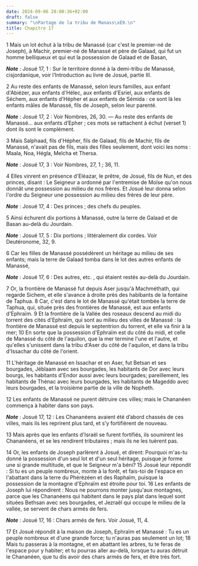 ```yaml
---
date: 2024-09-06 20:00:36+02:00
draft: false
summary: "\nPartage de la tribu de Manass\xE9.\n"
title: Chapitre 17
---
```





1 Mais un lot échut à la tribu de Manassé (car c'est le premier-né de Joseph), à Machir, premier-né de Manassé et père de Galaad, qui fut un homme belliqueux et qui eut la possession de Galaad et de Basan,

***Note*** :  Josué 17, 1 : Sur le territoire donné à la demi-tribu de Manassé, cisjordanique, voir l’Introduction au livre de Josué, partie III.

2 Au reste des enfants de Manassé, selon leurs familles, aux enfant d'Abiézer, aux enfants d'Hélec, aux enfants d'Esriel, aux enfants de Séchem, aux enfants d'Hépher et aux enfants de Sémida : ce sont là les enfants mâles de Manassé, fils de Joseph, selon leur parenté.

***Note*** :  Josué 17, 2 : Voir Nombres, 26, 30. ― Au reste des enfants de Manassé… aux enfants d’Epher ; ces mots se rattachent à échut (verset 1) dont ils sont le complément.

3 Mais Salphaad, fils d'Hépher, fils de Galaad, fils de Machir, fils de Manassé, n'avait pas de fils, mais des filles seulement, dont voici les noms : Maala, Noa, Hégla, Melcha et Thersa.

***Note*** :  Josué 17, 3 : Voir Nombres, 27, 1 ; 36, 11.

4 Elles vinrent en présence d'Eléazar, le prêtre, de Josué, fils de Nun, et des princes, disant : Le Seigneur a ordonné par l'entremise de Moïse qu'on nous donnât une possession au milieu de nos frères. Et Josué leur donna selon l'ordre du Seigneur une possession au milieu des frères de leur père.

***Note*** :  Josué 17, 4 : Des princes ; des chefs du peuples.

5 Ainsi échurent dix portions à Manassé, outre la terre de Galaad et de Basan au-delà du Jourdain.

***Note*** :  Josué 17, 5 : Dix portions ; littéralement dix cordes. Voir Deutéronome, 32, 9.

6 Car les filles de Manassé possédèrent un héritage au milieu de ses enfants; mais la terre de Galaad tomba dans le lot des autres enfants de Manassé,

***Note*** :  Josué 17, 6 : Des autres, etc. , qui étaient restés au-delà du Jourdain.


7 Or, la frontière de Manassé fut depuis Aser jusqu'à Machméthath, qui regarde Sichem, et elle s'avance à droite près des habibants de la fontaine de Taphua. 8 Car, c'est dans le lot de Manassé qu'était tombée la terre de Taphua, qui, située près des frontières de Manassé, est aux enfants d'Ephraïm. 9 Et la frontière de la Vallée des roseaux descend au midi du torrent des cités d'Ephraïm, qui sont au milieu des villes de Manassé : la frontière de Manassé est depuis le septentrion du torrent, et elle va finir à la mer; 10 En sorte que la possession d'Ephraïm est du côté du midi, et celle de Manassé du côté de l'aquilon, que la mer termine l'une et l'autre, et qu'elles s'unissent dans la tribu d'Aser du côté de l'aquilon, et dans la tribu d'Issachar du côté de l'orient.


11 L'héritage de Manassé en Issachar et en Aser, fut Betsan et ses bourgades, Jéblaam avec ses bourgades, les habitants de Dor avec leurs bourgs, les habitants d'Endor aussi avec leurs bourgades; pareillement, les habitants de Thénac avec leurs bourgades, les habitants de Mageddo avec leurs bourgades, et la troisième partie de la ville de Nopheth.


12 Les enfants de Manassé ne purent détruire ces villes; mais le Chananéen commença à habiter dans son pays.

***Note*** :  Josué 17, 12 : Les Chananéens avaient été d’abord chassés de ces villes, mais ils les reprirent plus tard, et s’y fortifièrent de nouveau.

13 Mais après que les enfants d'Israël se furent fortifiés, ils soumirent les Chananéens, et se les rendirent tributaires ; mais ils ne les tuèrent pas.


14 Or, les enfants de Joseph parlèrent à Josué, et dirent: Pourquoi m'as-tu donné la possession d'un seul lot et d'un seul héritage, puisque je forme une si grande multitude, et que le Seigneur m'a béni? 15 Josué leur répondit : Si tu es un peuple nombreux, monte à la forêt, et fais-toi de l'espace en l'abattant dans la terre du Phérézéen et des Raphaïm, puisque la possession de la montagne d'Ephraïm est étroite pour toi. 16 Les enfants de Joseph lui répondirent : Nous ne pourrons monter jusqu'aux montagnes, parce que les Chananéens qui habitent dans le pays plat dans lequel sont situées Bethsan avec ses bourgades, et Jezraël qui occupe le milieu de la vallée, se servent de chars armés de fers.

***Note*** :  Josué 17, 16 : Chars armés de fers. Voir Josué, 11, 4.

17 Et Josué répondit à la maison de Joseph, Ephraïm et Manassé : Tu es un peuple nombreux et d'une grande force; tu n'auras pas seulement un lot; 18 Mais tu passeras à la montagne, et en abattant les arbres, tu te feras de l'espace pour y habiter; et tu pourras aller au-delà, lorsque tu auras détruit le Chananéen, que tu dis avoir des chars armés de fers, et être très fort.


